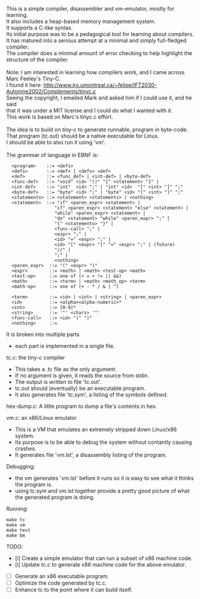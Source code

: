 This is a simple compiler, disassembler and vm-emulator, mostly for learning.<br/>
It also includes a heap-based memory management system.<br/>
It supports a C-like syntax.<br/>
Its initial purpose was to be a pedagogical tool for learning about compilers.<br/>
It has matured into a serious attempt at a minimal and simply full-fledged compiler.<br/>
The compiler does a minimal amount of error checking to help highlight the structure of the compiler.<br/>
<br/>
Note: I am interested in learning how compilers work, and I came across Marc Feeley's Tiny-C.<br/>
I found it here: http://www.iro.umontreal.ca/~felipe/IFT2030-Automne2002/Complements/tinyc.c<br/>
Seeing the copyright, I emailed Mark and asked him if I could use it, and he said<br/>
that it was under a MIT license and I could do what I wanted with it.<br/>
This work is based on Marc's tinyc.c effort.<br/>
<br/>
The idea is to build on tiny-c to generate runnable, program in byte-code.<br/>
That program (tc.out) should be a native executable for Linux.<br/>
I should be able to also run it using 'vm'.<br/>
<br/>
The grammar of language in EBNF is:

```
  <program>    ::= <defs>
  <defs>       ::= <def> | <defs> <def>
  <def>        ::= <func_def> | <int-def> | <byte-def>
  <func-def>   ::= "void" <id> "()" "{" <statement> "}" |
  <int-def>    ::= "int"  <id> ";" | "int" <id>  "[" <int> "]" ";"
  <byte-def>   ::= "byte" <id> ";" | "byte" <id> "[" <int> "]" ";"
  <statements> ::= <statement> <statements> | <nothing>
  <statement>  ::= "if" <paren_expr> <statement> |
                  "if" <paren_expr> <statement> "else" <statement> |
                  "while" <paren_expr> <statement> |
                  "do" <statement> "while" <paren_expr> ";" |
                  "{" <statements> "}" |
                  <func-call> ";" |
                  <expr> ";" |
                  <id> "=" <expr> ";" |
                  <id> "[" <expr> "]" "=" <expr> ";" | (future)
                  "//" |
                  ";" |
                  <nothing>
  <paren_expr>  ::= "(" <expr> ")"
  <expr>        ::= <math> | <math> <test-op> <math>
  <test-op>     ::= one of (< = > != || &&)
  <math>        ::= <term> | <math> <math_op> <term>
  <math-op>     ::= one of (+ - * / & | ^)

  <term>        ::= <id> | <int> | <string> | <paren_expr>
  <id>          ::= <alpha><alpha-numeric>*
  <int>         ::= [0-9]*
  <string>      ::= '"' <chars> '"'
  <func-call>   ::= <id> "(" ")"
  <nothing>     ::= 
 ```

It is broken into multiple parts
- each part is implemented in a single file.

tc.c: the tiny-c compiler
- This takes a .tc file as the only argument.
- If no argument is given, it reads the source from stdin.
- The output is written to file 'tc.out'.
- tc.out should (eventually) be an executable program.
- It also generates file 'tc.sym', a listing of the symbols defined.

hex-dump.c: A little program to dump a file's contents in hex.

vm.c: an x86/Linux emulator
- This is a VM that emulates an extremely stripped down Linux/x86 system.
- Its purpose is to be able to debug the system without contantly causing crashes.
- It generates file 'vm.lst', a disassembly listing of the program.

Debugging:
- the vm generates 'vm.lst' before it runs so it is easy to see what it thinks the program is.
- using tc.sym and vm.lst together provide a pretty good picture of what the generated program is doing.

Running:
```
make tc
make vm
make test
make bm
```

TODO:
- [i] Create a simple emulator that can run a subset of x86 machine code.
- [i] Update tc.c to generate x86 machine code for the above emulator.
- [ ] Generate an x86 executable program.
- [ ] Optimize the code generated by tc.c.
- [ ] Enhance tc to the point where it can build itself.